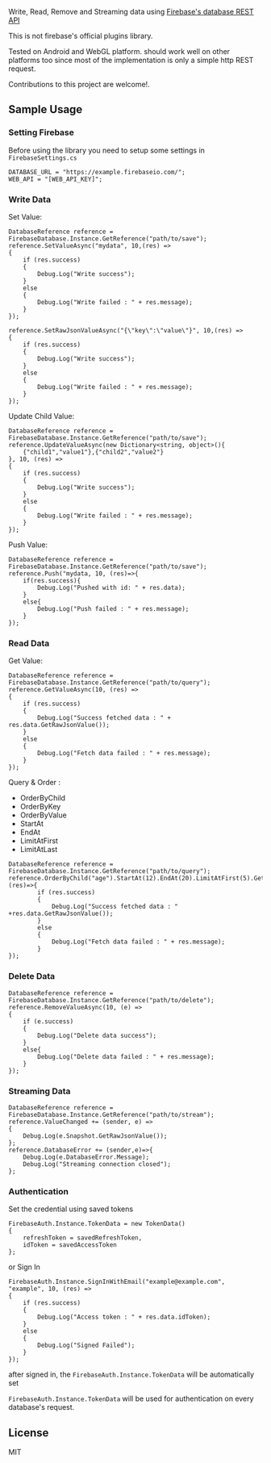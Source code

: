Write, Read, Remove and Streaming data using [Firebase's database REST API](https://firebase.google.com/docs/reference/rest/database)

This is not firebase's official plugins library.

Tested on Android and WebGL platform. should work well on other platforms too since most of the implementation is only a simple http REST request.

Contributions to this project are welcome!.

## Sample Usage

### Setting Firebase

Before using the library you need to setup some settings in `FirebaseSettings.cs`
```
DATABASE_URL = "https://example.firebaseio.com/";
WEB_API = "[WEB_API_KEY]";
```

### Write Data
Set Value:
```
DatabaseReference reference = FirebaseDatabase.Instance.GetReference("path/to/save");
reference.SetValueAsync("mydata", 10,(res) => 
{
    if (res.success)
    {
        Debug.Log("Write success");
    }
    else
    {
        Debug.Log("Write failed : " + res.message);
    }
});

reference.SetRawJsonValueAsync("{\"key\":\"value\"}", 10,(res) => 
{
    if (res.success)
    {
        Debug.Log("Write success");
    }
    else
    {
        Debug.Log("Write failed : " + res.message);
    }
});
```
Update Child Value:
```
DatabaseReference reference = FirebaseDatabase.Instance.GetReference("path/to/save");
reference.UpdateValueAsync(new Dictionary<string, object>(){
    {"child1","value1"},{"child2","value2"}
}, 10, (res) =>
{
    if (res.success)
    {
        Debug.Log("Write success");
    }
    else
    {
        Debug.Log("Write failed : " + res.message);
    }
});
```
Push Value:
```
DatabaseReference reference = FirebaseDatabase.Instance.GetReference("path/to/save");
reference.Push("mydata, 10, (res)=>{
    if(res.success){
        Debug.Log("Pushed with id: " + res.data);
    }
    else{
        Debug.Log("Push failed : " + res.message);
    }
});
```

### Read Data
Get Value:
```
DatabaseReference reference = FirebaseDatabase.Instance.GetReference("path/to/query");
reference.GetValueAsync(10, (res) =>
{
    if (res.success)
    {
        Debug.Log("Success fetched data : " + res.data.GetRawJsonValue());
    }
    else
    {
        Debug.Log("Fetch data failed : " + res.message);
    }
});
```
Query & Order :

* OrderByChild
* OrderByKey
* OrderByValue
* StartAt
* EndAt
* LimitAtFirst
* LimitAtLast
```
DatabaseReference reference = FirebaseDatabase.Instance.GetReference("path/to/query");
reference.OrderByChild("age").StartAt(12).EndAt(20).LimitAtFirst(5).GetValueAsync(10,(res)=>{
        if (res.success)
        {
            Debug.Log("Success fetched data : " +res.data.GetRawJsonValue());
        }
        else
        {
            Debug.Log("Fetch data failed : " + res.message);
        }
});
```

### Delete Data
```
DatabaseReference reference = FirebaseDatabase.Instance.GetReference("path/to/delete");
reference.RemoveValueAsync(10, (e) =>
{
    if (e.success)
    {
        Debug.Log("Delete data success");
    }
    else{
        Debug.Log("Delete data failed : " + res.message);
    }
});
```

### Streaming Data
```
DatabaseReference reference = FirebaseDatabase.Instance.GetReference("path/to/stream");
reference.ValueChanged += (sender, e) =>
{
    Debug.Log(e.Snapshot.GetRawJsonValue());
};
reference.DatabaseError += (sender,e)=>{
    Debug.Log(e.DatabaseError.Message);
    Debug.Log("Streaming connection closed");
};
```

### Authentication
Set the credential using saved tokens

```
FirebaseAuth.Instance.TokenData = new TokenData()
{
    refreshToken = savedRefreshToken,
    idToken = savedAccessToken
};
```

or Sign In
```
FirebaseAuth.Instance.SignInWithEmail("example@example.com", "example", 10, (res) =>
{
    if (res.success)
    {
        Debug.Log("Access token : " + res.data.idToken);
    }
    else
    {
        Debug.Log("Signed Failed");
    }
});
```
after signed in, the `FirebaseAuth.Instance.TokenData` will be automatically set 


`FirebaseAuth.Instance.TokenData`  will be used for authentication on every database's request.

## License
MIT